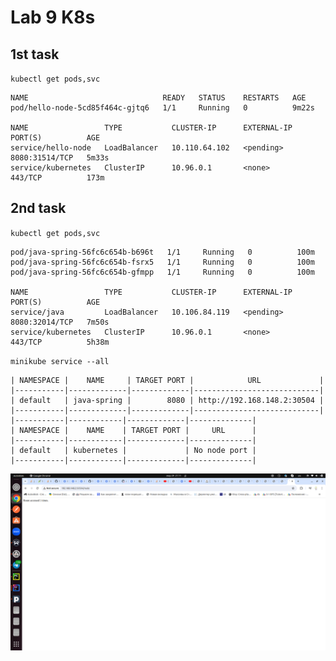 # Lab 9 K8s
## 1st task
`kubectl get pods,svc`
```
NAME                              READY   STATUS    RESTARTS   AGE
pod/hello-node-5cd85f464c-gjtq6   1/1     Running   0          9m22s

NAME                 TYPE           CLUSTER-IP      EXTERNAL-IP   PORT(S)          AGE
service/hello-node   LoadBalancer   10.110.64.102   <pending>     8080:31514/TCP   5m33s
service/kubernetes   ClusterIP      10.96.0.1       <none>        443/TCP          173m
```
## 2nd task
`kubectl get pods,svc`
```NAME                               READY   STATUS    RESTARTS   AGE
pod/java-spring-56fc6c654b-b696t   1/1     Running   0          100m
pod/java-spring-56fc6c654b-fsrx5   1/1     Running   0          100m
pod/java-spring-56fc6c654b-gfmpp   1/1     Running   0          100m

NAME                 TYPE           CLUSTER-IP      EXTERNAL-IP   PORT(S)          AGE
service/java         LoadBalancer   10.106.84.119   <pending>     8080:32014/TCP   7m50s
service/kubernetes   ClusterIP      10.96.0.1       <none>        443/TCP          5h38m
```
`minikube service --all`
```|-----------|-------------|-------------|----------------------------|
| NAMESPACE |    NAME     | TARGET PORT |            URL             |
|-----------|-------------|-------------|----------------------------|
| default   | java-spring |        8080 | http://192.168.148.2:30504 |
|-----------|-------------|-------------|----------------------------|
|-----------|------------|-------------|--------------|
| NAMESPACE |    NAME    | TARGET PORT |     URL      |
|-----------|------------|-------------|--------------|
| default   | kubernetes |             | No node port |
|-----------|------------|-------------|--------------|
```
![Screenshot from 2024-03-29 21-11-45.png](images%2FScreenshot%20from%202024-03-29%2021-11-45.png)